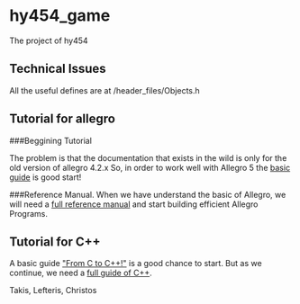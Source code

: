 hy454_game
==========

The project of hy454 
## Technical Issues
All the useful defines are at /header_files/Objects.h

## Tutorial for allegro
###Beggining Tutorial

The problem is that the documentation that exists in the wild is only for the old version of allegro 4.2.x
So, in order to work well with Allegro 5 the [basic guide](http://wiki.allegro.cc/index.php?title=Allegro_5) is good start!

###Reference Manual.
When we have understand the basic of Allegro, we will need a [full reference manual](http://alleg.strangesoft.net/docs/refman.pdf)
and start building efficient Allegro Programs.

## Tutorial for C++

A basic guide ["From C to C++!"](http://www.4p8.com/eric.brasseur/cppcen.html) is a good chance to start. But as we continue, we need a [full guide of C++](http://e-maxx.ru/bookz/files/stroustrup.pdf).

Takis, Lefteris, Christos